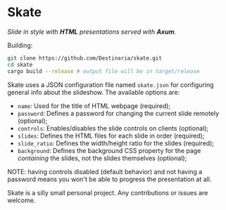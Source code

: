 # Skate

*Slide in style with **HTML** presentations served with **Axum**.*

Building:
```bash
git clone https://github.com/Destinaria/skate.git
cd skate
cargo build --release # output file will be in target/release
```

Skate uses a JSON configuration file named `skate.json` for configuring general info about the slideshow. The available options are:
- `name`: Used for the title of HTML webpage (required);
- `password`: Defines a password for changing the current slide remotely (optional);
- `controls`: Enables/disables the slide controls on clients (optional);
- `slides`: Defines the HTML files for each slide in order (required);
- `slide_ratio`: Defines the width/height ratio for the slides (required);
- `background`: Defines the background CSS property for the page *containing* the slides, not the slides themselves (optional);

NOTE: having controls disabled (default behavior) and not having a password means you won't be able to progress the presentation at all.

Skate is a silly small personal project. Any contributions or issues are welcome.
